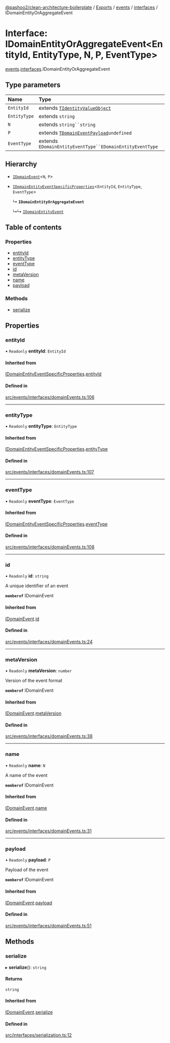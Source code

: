 [@pashoo2/clean-architecture-boilerplate](../README.md) / [Exports](../modules.md) / [events](../modules/events.md) / [interfaces](../modules/events.interfaces.md) / IDomainEntityOrAggregateEvent

# Interface: IDomainEntityOrAggregateEvent<EntityId, EntityType, N, P, EventType\>

[events](../modules/events.md).[interfaces](../modules/events.interfaces.md).IDomainEntityOrAggregateEvent

## Type parameters

| Name | Type |
| :------ | :------ |
| `EntityId` | extends [`TIdentityValueObject`](../modules/valueobject.interfaces.md#tidentityvalueobject) |
| `EntityType` | extends `string` |
| `N` | extends `string``string` |
| `P` | extends [`TDomainEventPayload`](../modules/events.interfaces.md#tdomaineventpayload)`undefined` |
| `EventType` | extends `EDomainEntityEventType``EDomainEntityEventType` |

## Hierarchy

- [`IDomainEvent`](events.interfaces.idomainevent.md)<`N`, `P`\>

- [`IDomainEntityEventSpecificProperties`](events.interfaces.idomainentityeventspecificproperties.md)<`EntityId`, `EntityType`, `EventType`\>

  ↳ **`IDomainEntityOrAggregateEvent`**

  ↳↳ [`IDomainEntityEvent`](events.interfaces.idomainentityevent.md)

## Table of contents

### Properties

- [entityId](events.interfaces.idomainentityoraggregateevent.md#entityid)
- [entityType](events.interfaces.idomainentityoraggregateevent.md#entitytype)
- [eventType](events.interfaces.idomainentityoraggregateevent.md#eventtype)
- [id](events.interfaces.idomainentityoraggregateevent.md#id)
- [metaVersion](events.interfaces.idomainentityoraggregateevent.md#metaversion)
- [name](events.interfaces.idomainentityoraggregateevent.md#name)
- [payload](events.interfaces.idomainentityoraggregateevent.md#payload)

### Methods

- [serialize](events.interfaces.idomainentityoraggregateevent.md#serialize)

## Properties

### entityId

• `Readonly` **entityId**: `EntityId`

#### Inherited from

[IDomainEntityEventSpecificProperties](events.interfaces.idomainentityeventspecificproperties.md).[entityId](events.interfaces.idomainentityeventspecificproperties.md#entityid)

#### Defined in

[src/events/interfaces/domainEvents.ts:106](https://github.com/pashoo2/clean-architecture-boilerplate/blob/741b3a2/src/events/interfaces/domainEvents.ts#L106)

___

### entityType

• `Readonly` **entityType**: `EntityType`

#### Inherited from

[IDomainEntityEventSpecificProperties](events.interfaces.idomainentityeventspecificproperties.md).[entityType](events.interfaces.idomainentityeventspecificproperties.md#entitytype)

#### Defined in

[src/events/interfaces/domainEvents.ts:107](https://github.com/pashoo2/clean-architecture-boilerplate/blob/741b3a2/src/events/interfaces/domainEvents.ts#L107)

___

### eventType

• `Readonly` **eventType**: `EventType`

#### Inherited from

[IDomainEntityEventSpecificProperties](events.interfaces.idomainentityeventspecificproperties.md).[eventType](events.interfaces.idomainentityeventspecificproperties.md#eventtype)

#### Defined in

[src/events/interfaces/domainEvents.ts:108](https://github.com/pashoo2/clean-architecture-boilerplate/blob/741b3a2/src/events/interfaces/domainEvents.ts#L108)

___

### id

• `Readonly` **id**: `string`

A unique identifier of an event

**`memberof`** IDomainEvent

#### Inherited from

[IDomainEvent](events.interfaces.idomainevent.md).[id](events.interfaces.idomainevent.md#id)

#### Defined in

[src/events/interfaces/domainEvents.ts:24](https://github.com/pashoo2/clean-architecture-boilerplate/blob/741b3a2/src/events/interfaces/domainEvents.ts#L24)

___

### metaVersion

• `Readonly` **metaVersion**: `number`

Version of the event format

**`memberof`** IDomainEvent

#### Inherited from

[IDomainEvent](events.interfaces.idomainevent.md).[metaVersion](events.interfaces.idomainevent.md#metaversion)

#### Defined in

[src/events/interfaces/domainEvents.ts:38](https://github.com/pashoo2/clean-architecture-boilerplate/blob/741b3a2/src/events/interfaces/domainEvents.ts#L38)

___

### name

• `Readonly` **name**: `N`

A name of the event

**`memberof`** IDomainEvent

#### Inherited from

[IDomainEvent](events.interfaces.idomainevent.md).[name](events.interfaces.idomainevent.md#name)

#### Defined in

[src/events/interfaces/domainEvents.ts:31](https://github.com/pashoo2/clean-architecture-boilerplate/blob/741b3a2/src/events/interfaces/domainEvents.ts#L31)

___

### payload

• `Readonly` **payload**: `P`

Payload of the event

**`memberof`** IDomainEvent

#### Inherited from

[IDomainEvent](events.interfaces.idomainevent.md).[payload](events.interfaces.idomainevent.md#payload)

#### Defined in

[src/events/interfaces/domainEvents.ts:51](https://github.com/pashoo2/clean-architecture-boilerplate/blob/741b3a2/src/events/interfaces/domainEvents.ts#L51)

## Methods

### serialize

▸ **serialize**(): `string`

#### Returns

`string`

#### Inherited from

[IDomainEvent](events.interfaces.idomainevent.md).[serialize](events.interfaces.idomainevent.md#serialize)

#### Defined in

[src/interfaces/serialization.ts:12](https://github.com/pashoo2/clean-architecture-boilerplate/blob/741b3a2/src/interfaces/serialization.ts#L12)
